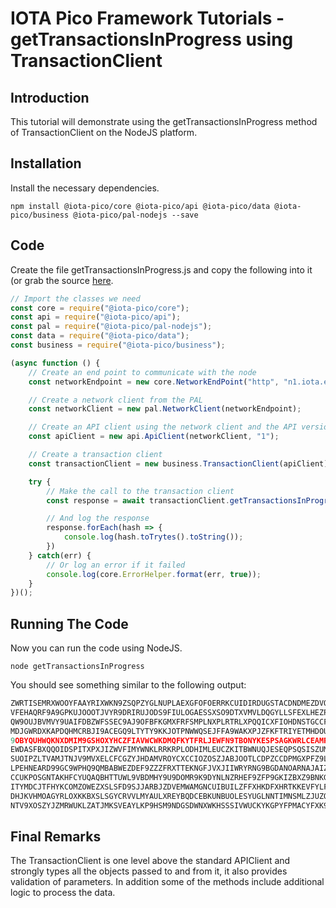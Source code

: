 # IOTA Pico Framework Tutorials - getTransactionsInProgress using TransactionClient

## Introduction

This tutorial will demonstrate using the getTransactionsInProgress method of TransactionClient on the NodeJS platform.

## Installation

Install the necessary dependencies.

```shell
npm install @iota-pico/core @iota-pico/api @iota-pico/data @iota-pico/business @iota-pico/pal-nodejs --save
```

## Code

Create the file getTransactionsInProgress.js and copy the following into it (or grab the source [here](./getTransactionsInProgress.js).

```js
// Import the classes we need
const core = require("@iota-pico/core");
const api = require("@iota-pico/api");
const pal = require("@iota-pico/pal-nodejs");
const data = require("@iota-pico/data");
const business = require("@iota-pico/business");

(async function () {
    // Create an end point to communicate with the node
    const networkEndpoint = new core.NetworkEndPoint("http", "n1.iota.eco", undefined, 14265);

    // Create a network client from the PAL
    const networkClient = new pal.NetworkClient(networkEndpoint);

    // Create an API client using the network client and the API version
    const apiClient = new api.ApiClient(networkClient, "1");

    // Create a transaction client 
    const transactionClient = new business.TransactionClient(apiClient);

    try {
        // Make the call to the transaction client
        const response = await transactionClient.getTransactionsInProgress();

        // And log the response
        response.forEach(hash => {
            console.log(hash.toTrytes().toString());
        })
    } catch(err) {
        // Or log an error if it failed
        console.log(core.ErrorHelper.format(err, true));
    }
})();
```

## Running The Code

Now you can run the code using NodeJS.

```shell
node getTransactionsInProgress
```
You should see something similar to the following output:

```js
ZWRTISEMRXWOOYFAAYRIXWKN9ZSQPZYGLNUPLAEXGFOFOERRKCUIDIRDUGSTACDNDMEZDVOZMZKF99999
VFEHAQRF9A9GPKUJOOOTJVYR9DRIRUJODS9FIULOGAESSXSO9DTXVMVLDQGYLLSFEXLHEZPPMHY9Z9999
QW9OUJBVMVY9UAIFDBZWFSSEC9AJ9OFBFKGMXFRFSMPLNXPLRTRLXPQQICXFIOHDNSTGCCFAPFXIZ9999
MDJGWRDXKAPDQHMCRBJI9ACEGQ9LTYTY9KKJOTPNWWQSEJFFA9WAKXPJZFKFTRIYETMHDOUVBMDXA9999
9OBYQUHWQKNXDMIM9GSHOXYHCZFIAVWCWKDMQFKYTFRLJEWFN9TBONYKESPSAGKWRLCEAMR9ZNAQ99999
EWDASFBXQQOIDSPITXPXJIZWVFIMYWNKLRRKRPLODHIMLEUCZKITBWNUQJESEQPSQSISZUML9ONM99999
SUOIPZLTVAMJTNJV9MVXELCFCGZYJHDAMVROYCXCCIOZOSZJABJOOTLCDPZCCDPMGXPFZ9LWRYYR99999
LPEHNEARD99GC9WPHQ9QMBABWEZDEF9ZZZFRXTTEKNGFJVXJIIWRYRNG9BGDANOARNAJAIZZZPQZ99999
CCUKPOSGNTAKHFCYUQAQBHTTUWL9VBDMHY9U9DOMR9K9DYNLNZRHEF9ZFP9GKIZBXZ9BNKGYJKGDA9999
ITYMDCJTFHYKCOMZOWEZXSLSFD9SJJARBJZDVEMWAMGNCUIBUILZFFXHKDFXHRTKKEVFYLFYCSPRZ9999
DHJKVHMOAGYRLOXKKBXSLSGYCRVVLMYAULXREYBQDCEBKUNBUOLESYUGLNNTIMNSMLZJUZQUUXRMA9999
NTV9XOSZYJZMRWUKLZATJMKSVEAYLKP9HSM9NDGSDWNXWKHSSSIVWUCKYKGPYFPMACYFXK9ZBKCOZ9999
```

## Final Remarks

The TransactionClient is one level above the standard APIClient and strongly types all the objects passed to and from it, it also provides validation of parameters. In addition some of the methods include additional logic to process the data.